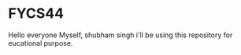 # FYCS44
Hello everyone
Myself, shubham singh
i'll be using this repository for eucational purpose.

